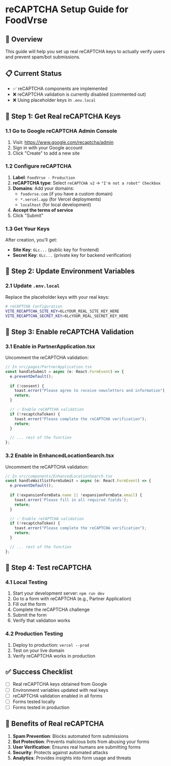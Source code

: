 # reCAPTCHA Setup Guide for FoodVrse

## 🎯 Overview
This guide will help you set up real reCAPTCHA keys to actually verify users and prevent spam/bot submissions.

## 📋 Current Status
- ✅ reCAPTCHA components are implemented
- ❌ reCAPTCHA validation is currently disabled (commented out)
- ❌ Using placeholder keys in `.env.local`

## 🔧 Step 1: Get Real reCAPTCHA Keys

### 1.1 Go to Google reCAPTCHA Admin Console
1. Visit: https://www.google.com/recaptcha/admin
2. Sign in with your Google account
3. Click "Create" to add a new site

### 1.2 Configure reCAPTCHA
1. **Label**: `FoodVrse - Production`
2. **reCAPTCHA type**: Select `reCAPTCHA v2` → `"I'm not a robot" Checkbox`
3. **Domains**: Add your domains:
   - `foodvrse.com` (if you have a custom domain)
   - `*.vercel.app` (for Vercel deployments)
   - `localhost` (for local development)
4. **Accept the terms of service**
5. Click "Submit"

### 1.3 Get Your Keys
After creation, you'll get:
- **Site Key**: `6Lc...` (public key for frontend)
- **Secret Key**: `6Lc...` (private key for backend verification)

## 🔧 Step 2: Update Environment Variables

### 2.1 Update `.env.local`
Replace the placeholder keys with your real keys:

```bash
# reCAPTCHA Configuration
VITE_RECAPTCHA_SITE_KEY=6LcYOUR_REAL_SITE_KEY_HERE
VITE_RECAPTCHA_SECRET_KEY=6LcYOUR_REAL_SECRET_KEY_HERE
```

## 🔧 Step 3: Enable reCAPTCHA Validation

### 3.1 Enable in PartnerApplication.tsx
Uncomment the reCAPTCHA validation:

```typescript
// In src/pages/PartnerApplication.tsx
const handleSubmit = async (e: React.FormEvent) => {
  e.preventDefault();
  
  if (!consent) {
    toast.error("Please agree to receive newsletters and information");
    return;
  }

  // ✅ Enable reCAPTCHA validation
  if (!recaptchaToken) {
    toast.error("Please complete the reCAPTCHA verification");
    return;
  }

  // ... rest of the function
};
```

### 3.2 Enable in EnhancedLocationSearch.tsx
Uncomment the reCAPTCHA validation:

```typescript
// In src/components/EnhancedLocationSearch.tsx
const handleWaitlistFormSubmit = async (e: React.FormEvent) => {
  e.preventDefault();
  
  if (!expansionFormData.name || !expansionFormData.email) {
    toast.error('Please fill in all required fields');
    return;
  }

  // ✅ Enable reCAPTCHA validation
  if (!recaptchaToken) {
    toast.error("Please complete the reCAPTCHA verification");
    return;
  }

  // ... rest of the function
};
```

## 🔧 Step 4: Test reCAPTCHA

### 4.1 Local Testing
1. Start your development server: `npm run dev`
2. Go to a form with reCAPTCHA (e.g., Partner Application)
3. Fill out the form
4. Complete the reCAPTCHA challenge
5. Submit the form
6. Verify that validation works

### 4.2 Production Testing
1. Deploy to production: `vercel --prod`
2. Test on your live domain
3. Verify reCAPTCHA works in production

## ✅ Success Checklist

- [ ] Real reCAPTCHA keys obtained from Google
- [ ] Environment variables updated with real keys
- [ ] reCAPTCHA validation enabled in all forms
- [ ] Forms tested locally
- [ ] Forms tested in production

## 🎯 Benefits of Real reCAPTCHA

1. **Spam Prevention**: Blocks automated form submissions
2. **Bot Protection**: Prevents malicious bots from abusing your forms
3. **User Verification**: Ensures real humans are submitting forms
4. **Security**: Protects against automated attacks
5. **Analytics**: Provides insights into form usage and threats
